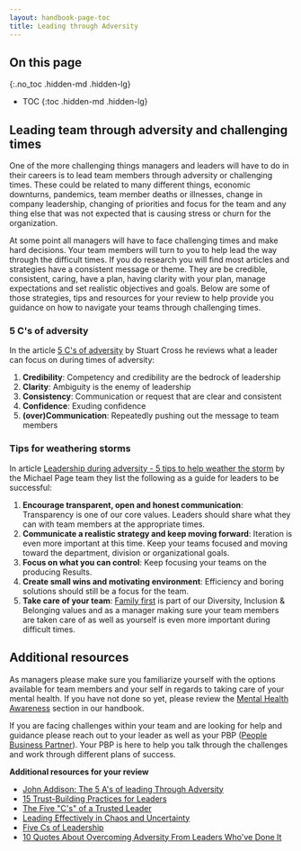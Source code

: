 ```yaml
---
layout: handbook-page-toc
title: Leading through Adversity
---
```


## On this page
{:.no_toc .hidden-md .hidden-lg}

- TOC
{:toc .hidden-md .hidden-lg}

## Leading team through adversity and challenging times

One of the more challenging things managers and leaders will have to do in their careers is to lead team members through adversity or challenging times.  These could be related to many different things, economic downturns, pandemics, team member deaths or illnesses, change in company leadership, changing of priorities and focus for the team and any thing else that was not expected that is causing stress or churn for the organization.  

At some point all managers will have to face challenging times and make hard decisions.  Your team members will turn to you to help lead the way through the difficult times. If you do research you will find most articles and strategies have a consistent message or theme.  They are be credible, consistent, caring, have a plan, having clarity with your plan, manage expectations and set realistic objectives and goals.  Below are some of those strategies, tips and resources for your review to help provide you guidance on how to navigate your teams through challenging times. 

### 5 C's of adversity

In the article [5 C's of adversity](https://www.cbsnews.com/news/the-five-cs-of-leading-in-adversity/)  by Stuart Cross he reviews what a leader can focus on during times of adversity:

1.  **Credibility**: Competency and credibility are the bedrock of leadership
2.  **Clarity**: Ambiguity is the enemy of leadership
3.  **Consistency**: Communication or request that are clear and consistent
4.  **Confidence**: Exuding confidence
5.  **(over)Communication**: Repeatedly pushing out the message to team members

### Tips for weathering storms

In article [Leadership during adversity - 5 tips to help weather the storm](https://www.michaelpage.com.au/advice/management-advice/leadership/leadership-during-adversity-%E2%80%93-5-tips-help-weather-storm)  by the Michael Page team they list the following as a guide for leaders to be successful:

1.  **Encourage transparent, open and honest communication**: Transparency is one of our core values. Leaders should share what they can with team members at the appropriate times.  
2.  **Communicate a realistic strategy and keep moving forward**: Iteration is even more important at this time.  Keep your teams focused and moving toward the department, division or organizational goals.
3.  **Focus on what you can control**: Keep focusing your teams on the producing Results.
4.  **Create small wins and motivating environment**: Efficiency and boring solutions should still be a focus for the team.
5.  **Take care of your team**: [Family first](/handbook/values/#family-and-friends-first-work-second) is part of our Diversity, Inclusion & Belonging  values and as a manager making sure your team members are taken care of as well as yourself is even more important during difficult times.

## Additional resources

As managers please make sure you familiarize yourself with the options available for team members and your self in regards to taking care of your mental health. If you have not done so yet, please review the [Mental Health Awareness](/handbook/people-group/people-policy-directory/#mental-health-awareness) section in our handbook. 

If you are facing challenges within your team and are looking for help and guidance please reach out to your leader as well as your PBP ([People Business Partner](/handbook/people-group/#how-to-reach-the-right-member-of-the-people-group)).  Your PBP is here to help you talk through the challenges and work through different plans of success.

**Additional resources for your review**
* [John Addison: The 5 A's of leading Through Adversity](https://www.success.com/john-addison-the-5-as-of-leading-through-adversity/)
* [15 Trust-Building Practices for Leaders](https://www.success.com/15-trust-building-practices-for-leaders/)
* [The Five "C's" of a Trusted Leader](https://www.smartdraw.com/management/five-cs-of-a-trusted-leader.htm)
* [Leading Effectively in Chaos and Uncertainty](https://hbr.org/2009/02/leading-effectively-in-chaos-a.html)
* [Five Cs of Leadership](https://sixth.ucsd.edu/_files/_home/student-life/five-cs-of-leadership.pdf)
* [10 Quotes About Overcoming Adversity From Leaders Who've Done It](https://www.growwire.com/quotes-about-overcoming-adversity)
